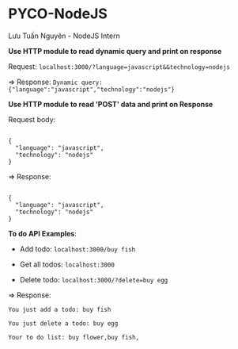 # PYCO-NodeJS
Lưu Tuấn Nguyên - NodeJS Intern

**Use HTTP module to read dynamic query and print on response**

Request: <code>localhost:3000/?language=javascript&&technology=nodejs</code>

=> Response: <code>Dynamic query: {"language":"javascript","technology":"nodejs"}</code>

**Use HTTP module to read 'POST' data and print on Response**

Request body:

<code>
{
  "language": "javascript", 
  "technology": "nodejs"    
}
</code>

=> Response:

<code>
{
  "language": "javascript", 
  "technology": "nodejs"    
}
</code>

**To do API Examples**:
- Add todo: <code>localhost:3000/buy fish</code>

- Get all todos: <code>localhost:3000</code>

- Delete todo: <code>localhost:3000/?delete=buy egg</code>

=> Response:

<code>You just add a todo: buy fish</code>

<code>You just delete a todo: buy egg</code>

<code>Your to do list: buy flower,buy fish,</code>
